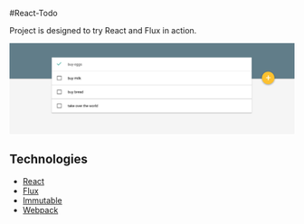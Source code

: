 #React-Todo

Project is designed to try React and Flux in action.

![React-Todo](./readme/React-Todo.jpg)

## Technologies

- [React](http://facebook.github.io/react/)
- [Flux](http://facebook.github.io/flux/)
- [Immutable](http://facebook.github.io/immutable-js/)
- [Webpack](https://webpack.github.io/)
